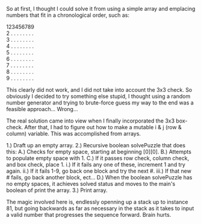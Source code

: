 So at first, I thought I could solve it from using a simple array
and emplacing numbers that fit in a chronological order, such as:

123456789 \
2 . . . . . . . . \
3 . . . . . . . . \
4 . . . . . . . . \
5 . . . . . . . . \
6 . . . . . . . . \
7 . . . . . . . . \
8 . . . . . . . . \
9 . . . . . . . . 

This clearly did not work, and I did not take into account the 3x3 check.
So obviously I decided to try something else stupid, I thought using a random
number generator and trying to brute-force guess my way to the end was
a feasible approach... Wrong...

The real solution came into view when I finally incorporated the 3x3 box-check.
After that, I had to figure out how to make a mutable i & j (row & column)
variable. This was accomplished from arrays.

1.) Draft up an empty array.
2.) Recursive boolean solvePuzzle that does this:
	A.) Checks for empty space, starting at beginning [0][0].
	B.) Attempts to populate empty space with 1.
	C.) If it passes row check, column check, and box check, place 1.
		i.) If it fails any one of these, increment 1 and try again.
		ii.) If it fails 1-9, go back one block and try the next #.
		iii.) If that new # fails, go back another block, ect...
	D.) When the boolean solvePuzzle has no empty spaces, it achieves
	    solved status and moves to the main's boolean of print the array.
3.) Print array.

The magic involved here is, endlessly openning up a stack up to instance 81,
but going backwards as far as necessary in the stack as it takes to input
a valid number that progresses the sequence forward. Brain hurts.
